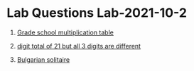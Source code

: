# Lab Questions Lab-2021-10-2


1. [Grade school multiplication table](../../course-content/questions/grade-school-multiplication-table.md)


2. [digit total of 21 but all 3 digits are different](../../course-content/questions/total-21-but-3-digits-are-different.md)



3. [Bulgarian solitaire](../../course-content/questions/Bulgarian-solitaire.md)
